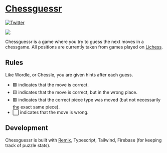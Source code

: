 # [Chessguessr](https://chessguessr.com)

[![Twitter](https://img.shields.io/badge/Twitter-%40chessguessr-blue.svg)](https://twitter.com/chessguessr)

![](https://user-images.githubusercontent.com/1413265/181054468-38682e2f-837f-4ca2-94c0-f270bdc14488.png)

Chessguessr is a game where you try to guess the next moves in a chessgame. All positions are currently taken from games played on [Lichess](https://lichess.org).

## Rules

Like Wordle, or Chessle, you are given hints after each guess.

- 🟩 indicates that the move is correct.
- 🟨 indicates that the move is correct, but in the wrong place.
- 🟥 indicates that the correct piece type was moved (but not necessarily the exact same piece).
- ⬜ indicates that the move is wrong.

## Development

Chessguessr is built with [Remix](https://remix.run/), Typescript, Tailwind, Firebase (for keeping track of puzzle stats).
